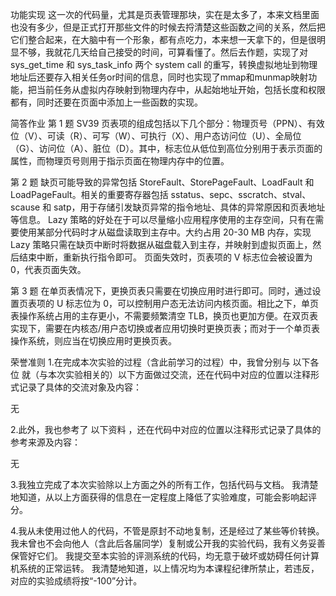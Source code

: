 功能实现
这一次的代码量，尤其是页表管理那块，实在是太多了，本来文档里面也没有多少，但是正式打开那些文件的时候去捋清楚这些函数之间的关系，然后把它们整合起来，在大脑中有一个形象，都有点吃力，本来想一天拿下的，但是很明显不够，我就花几天给自己接受的时间，可算看懂了。然后去作题，实现了对 sys_get_time 和 sys_task_info 两个 system call 的重写，转换虚拟地址到物理地址后还要存入相关任务or时间的信息，同时也实现了mmap和munmap映射功能，把当前任务从虚拟内存映射到物理内存中，从起始地址开始，包括长度和权限都有，同时还要在页面中添加上一些函数的实现。

简答作业
第 1 题
SV39 页表项的组成包括以下几个部分：物理页号（PPN）、有效位（V）、可读（R）、可写（W）、可执行（X）、用户态访问位（U）、全局位（G）、访问位（A）、脏位（D）。其中，标志位从低位到高位分别用于表示页面的属性，而物理页号则用于指示页面在物理内存中的位置。

第 2 题
缺页可能导致的异常包括 StoreFault、StorePageFault、LoadFault 和 LoadPageFault。相关的重要寄存器包括 sstatus、sepc、sscratch、stval、scause 和 satp，用于存储引发缺页异常的指令地址、具体的异常原因和页表地址等信息。
Lazy 策略的好处在于可以尽量缩小应用程序使用的主存空间，只有在需要使用某部分代码时才从磁盘读取到主存中。大约占用 20-30 MB 内存，实现 Lazy 策略只需在缺页中断时将数据从磁盘载入到主存，并映射到虚拟页面上，然后结束中断，重新执行指令即可。
页面失效时，页表项的 V 标志位会被设置为 0，代表页面失效。

第 3 题
在单页表情况下，更换页表只需要在切换应用时进行即可。同时，通过设置页表项的 U 标志位为 0，可以控制用户态无法访问内核页面。相比之下，单页表操作系统占用的主存更小，不需要频繁清空 TLB，换页也更加方便。在双页表实现下，需要在内核态/用户态切换或者应用切换时更换页表；而对于一个单页表操作系统，则应当在切换应用时更换页表。

荣誉准则
1.在完成本次实验的过程（含此前学习的过程）中，我曾分别与 以下各位 就（与本次实验相关的）以下方面做过交流，还在代码中对应的位置以注释形式记录了具体的交流对象及内容：

无

2.此外，我也参考了 以下资料 ，还在代码中对应的位置以注释形式记录了具体的参考来源及内容：

无

3.我独立完成了本次实验除以上方面之外的所有工作，包括代码与文档。 我清楚地知道，从以上方面获得的信息在一定程度上降低了实验难度，可能会影响起评分。

4.我从未使用过他人的代码，不管是原封不动地复制，还是经过了某些等价转换。 我未曾也不会向他人（含此后各届同学）复制或公开我的实验代码，我有义务妥善保管好它们。 我提交至本实验的评测系统的代码，均无意于破坏或妨碍任何计算机系统的正常运转。 我清楚地知道，以上情况均为本课程纪律所禁止，若违反，对应的实验成绩将按“-100”分计。